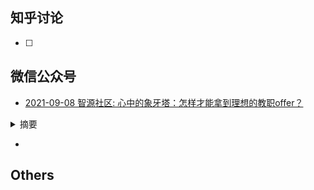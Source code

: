 ## 知乎讨论 

- [ ]


## 微信公众号

- [2021-09-08 智源社区: 心中的象牙塔：怎样才能拿到理想的教职offer？](https://mp.weixin.qq.com/s/T78ZF04BXUROIAnXpXMK7Q)
<details>
  <summary>摘要</summary>
  1. 如何看待去高校就职/博后 vs. 去工业界发展道路的不同？
  2. 通常来说，高校或研究所会更加看重哪些方面的能力？应该如何做好准备？
  3. 在教职/博后的申请过程中，有哪些注意事项? 有哪些弯路可以避免？
  4. 如何搜寻招聘信息以及了解每个学校的招聘需求？
  5. 如何选择适合自己的研究组/学校/科研机构?
  6. 如何准备job talk？如何整理自己的研究工作/讲好故事？在面试（尤其是网上面试）过程中有什么注意事项？
  7. 对于低年级的PhD来说，如果想将来进入学术界，有什么建议？现阶段应该做好哪些准备？
</details>

- 

## Others
